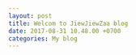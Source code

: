 ```yaml
---
layout: post
title: Welcom to JiewJiewZaa blog
date: 2017-08-31 10.48.00 +0700
categories: My blog
---
```

